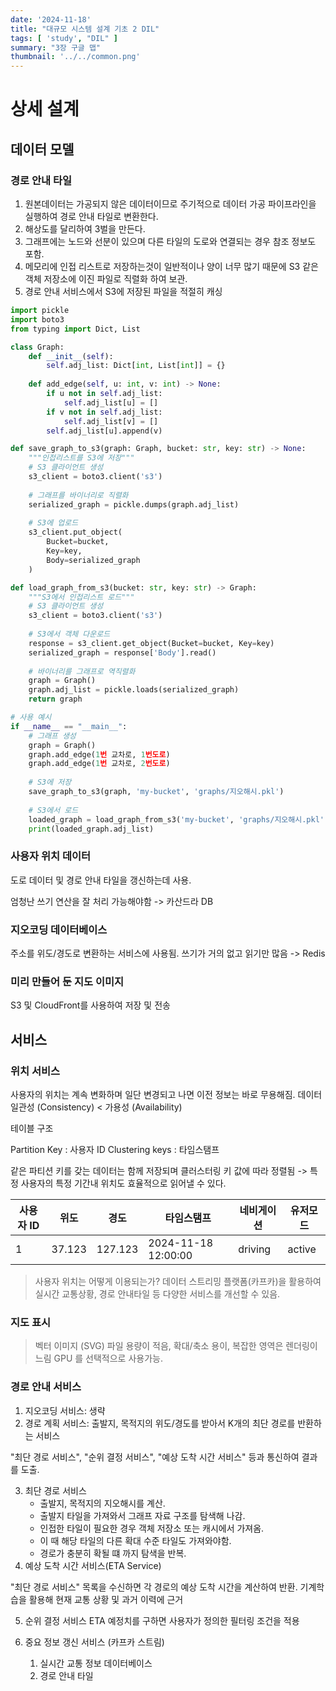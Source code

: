 ```yaml
---
date: '2024-11-18'
title: "대규모 시스템 설계 기초 2 DIL"
tags: [ 'study', "DIL" ]
summary: "3장 구글 맵"
thumbnail: '../../common.png'
---
```


# 상세 설계

## 데이터 모델

### 경로 안내 타일

1. 원본데이터는 가공되지 않은 데이터이므로 주기적으로 데이터 가공 파이프라인을 실행하여 경로 안내 타일로 변환한다.
2. 해상도를 달리하여 3벌을 만든다.
3. 그래프에는 노드와 선분이 있으며 다른 타일의 도로와 연결되는 경우 참조 정보도 포함.
4. 메모리에 인접 리스트로 저장하는것이 일반적이나 양이 너무 많기 때문에 S3 같은 객체 저장소에 이진 파일로 직렬화 하여 보관.
5. 경로 안내 서비스에서 S3에 저장된 파일을 적절히 캐싱

```python
import pickle
import boto3
from typing import Dict, List

class Graph:
    def __init__(self):
        self.adj_list: Dict[int, List[int]] = {}
    
    def add_edge(self, u: int, v: int) -> None:
        if u not in self.adj_list:
            self.adj_list[u] = []
        if v not in self.adj_list:
            self.adj_list[v] = []
        self.adj_list[u].append(v)

def save_graph_to_s3(graph: Graph, bucket: str, key: str) -> None:
    """인접리스트를 S3에 저장"""
    # S3 클라이언트 생성
    s3_client = boto3.client('s3')
    
    # 그래프를 바이너리로 직렬화
    serialized_graph = pickle.dumps(graph.adj_list)
    
    # S3에 업로드
    s3_client.put_object(
        Bucket=bucket,
        Key=key,
        Body=serialized_graph
    )

def load_graph_from_s3(bucket: str, key: str) -> Graph:
    """S3에서 인접리스트 로드"""
    # S3 클라이언트 생성
    s3_client = boto3.client('s3')
    
    # S3에서 객체 다운로드
    response = s3_client.get_object(Bucket=bucket, Key=key)
    serialized_graph = response['Body'].read()
    
    # 바이너리를 그래프로 역직렬화
    graph = Graph()
    graph.adj_list = pickle.loads(serialized_graph)
    return graph

# 사용 예시
if __name__ == "__main__":
    # 그래프 생성
    graph = Graph()
    graph.add_edge(1번 교차로, 1번도로)
    graph.add_edge(1번 교차로, 2번도로)
    
    # S3에 저장
    save_graph_to_s3(graph, 'my-bucket', 'graphs/지오해시.pkl')
    
    # S3에서 로드
    loaded_graph = load_graph_from_s3('my-bucket', 'graphs/지오해시.pkl')
    print(loaded_graph.adj_list)
```

### 사용자 위치 데이터

도로 데이터 및 경로 안내 타일을 갱신하는데 사용.

엄청난 쓰기 연산을 잘 처리 가능해야함 -> 카산드라 DB

### 지오코딩 데이터베이스

주소를 위도/경도로 변환하는 서비스에 사용됨.
쓰기가 거의 없고 읽기만 많음 -> Redis

### 미리 만들어 둔 지도 이미지

S3 및 CloudFront를 사용하여 저장 및 전송

## 서비스

### 위치 서비스

사용자의 위치는 계속 변화하며 일단 변경되고 나면 이전 정보는 바로 무용해짐.
데이터 일관성 (Consistency) < 가용성 (Availability)

테이블 구조

Partition Key : 사용자 ID
Clustering keys : 타임스탬프

같은 파티션 키를 갖는 데이터는 함께 저장되며 클러스터링 키 값에 따라 정렬됨
-> 특정 사용자의 특정 기간내 위치도 효율적으로 읽어낼 수 있다.

| 사용자 ID | 위도     | 경도      | 타임스탬프               | 네비게이션   | 유저모드   |
|--------|--------|---------|---------------------|---------|--------|
| 1      | 37.123 | 127.123 | 2024-11-18 12:00:00 | driving | active |

> 사용자 위치는 어떻게 이용되는가?
> 데이터 스트리밍 플랫폼(카프카)을 활용하여
> 실시간 교통상황, 경로 안내타일 등 다양한 서비스를 개선할 수 있음.

### 지도 표시

> 벡터 이미지 (SVG)
> 파일 용량이 적음, 확대/축소 용이, 복잡한 영역은 렌더링이 느림
> GPU 를 선택적으로 사용가능.

### 경로 안내 서비스

1. 지오코딩 서비스: 생략
2. 경로 계획 서비스: 출발지, 목적지의 위도/경도를 받아서 K개의 최단 경로를 반환하는 서비스

"최단 경로 서비스", "순위 결정 서비스", "예상 도착 시간 서비스" 등과 통신하여 결과를 도출.

3. 최단 경로 서비스
    - 출발지, 목적지의 지오해시를 계산.
    - 출발지 타일을 가져와서 그래프 자료 구조를 탐색해 나감.
    - 인접한 타일이 필요한 경우 객체 저장소 또는 캐시에서 가져옴.
    - 이 때 해당 타일의 다른 확대 수준 타일도 가져와야함.
    - 경로가 충분히 확될 떄 까지 탐색을 반복.
4. 예상 도착 시간 서비스(ETA Service)

"최단 경로 서비스" 목록을 수신하면 각 경로의 예상 도착 시간을 계산하여 반환.
기계학습을 활용해 현재 교통 상황 및 과거 이력에 근거

5. 순위 결정 서비스
ETA 예정치를 구하면 사용자가 정의한 필터링 조건을 적용

6. 중요 정보 갱신 서비스 (카프카 스트림)
   1. 실시간 교통 정보 데이터베이스
   2. 경로 안내 타일

